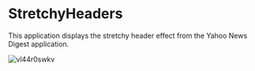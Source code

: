 # StretchyHeaders
This application displays the stretchy header effect from the Yahoo News Digest application. 

![vl44r0swkv](https://cloud.githubusercontent.com/assets/21044119/20201288/d83cf7a2-a784-11e6-847f-b453f0a57ddf.gif)
